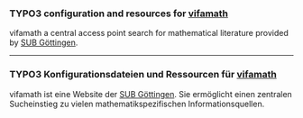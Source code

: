 ### TYPO3 configuration and resources for [vifamath](http://vifamath.de/?L=1)

vifamath a central access point search for mathematical literature provided by
[SUB Göttingen](http://www.sub.uni-goettingen.de/en/).

---

### TYPO3 Konfigurationsdateien und Ressourcen für [vifamath](http://vifamath.de/)

vifamath ist eine Website der [SUB Göttingen](http://www.sub.uni-goettingen.de/).
Sie ermöglicht einen zentralen Sucheinstieg zu vielen mathematikspezifischen
Informationsquellen.
